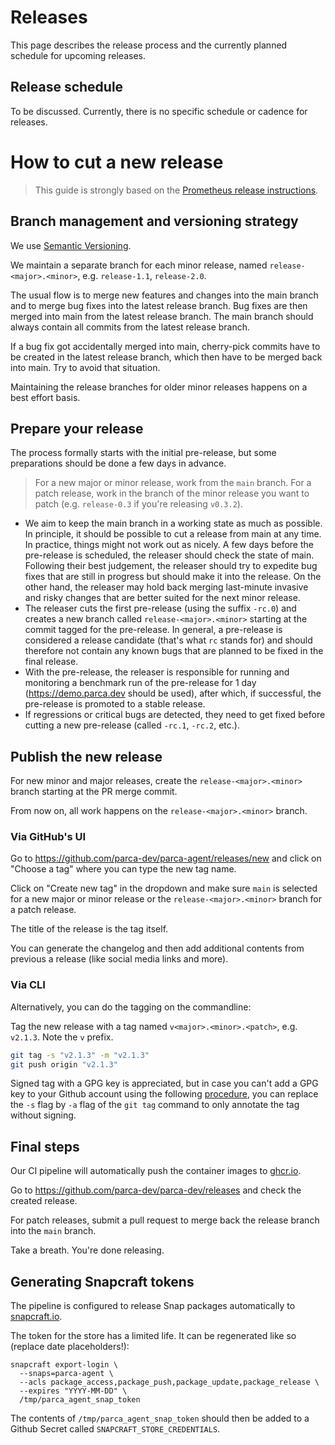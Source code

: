 # Releases

This page describes the release process and the currently planned schedule for upcoming releases.

## Release schedule

To be discussed. Currently, there is no specific schedule or cadence for releases.

# How to cut a new release

> This guide is strongly based on the [Prometheus release instructions](https://github.com/prometheus/prometheus/blob/main/RELEASE.md).

## Branch management and versioning strategy

We use [Semantic Versioning](http://semver.org/).

We maintain a separate branch for each minor release, named `release-<major>.<minor>`, e.g. `release-1.1`, `release-2.0`.

The usual flow is to merge new features and changes into the main branch and to merge bug fixes into the latest release branch. Bug fixes are then merged into main from the latest release branch. The main branch should always contain all commits from the latest release branch.

If a bug fix got accidentally merged into main, cherry-pick commits have to be created in the latest release branch, which then have to be merged back into main. Try to avoid that situation.

Maintaining the release branches for older minor releases happens on a best effort basis.

## Prepare your release

The process formally starts with the initial pre-release, but some preparations should be done a few days in advance.

> For a new major or minor release, work from the `main` branch. For a patch release, work in the branch of the minor release you want to patch (e.g. `release-0.3` if you're releasing `v0.3.2`).

- We aim to keep the main branch in a working state as much as possible. In principle, it should be possible to cut a release from main at any time. In practice, things might not work out as nicely. A few days before the pre-release is scheduled, the releaser should check the state of main. Following their best judgement, the releaser should try to expedite bug fixes that are still in progress but should make it into the release. On the other hand, the releaser may hold back merging last-minute invasive and risky changes that are better suited for the next minor release.
- The releaser cuts the first pre-release (using the suffix `-rc.0`) and creates a new branch called `release-<major>.<minor>` starting at the commit tagged for the pre-release. In general, a pre-release is considered a release candidate (that's what `rc` stands for) and should therefore not contain any known bugs that are planned to be fixed in the final release.
- With the pre-release, the releaser is responsible for running and monitoring a benchmark run of the pre-release for 1 day (https://demo.parca.dev should be used), after which, if successful, the pre-release is promoted to a stable release.
- If regressions or critical bugs are detected, they need to get fixed before cutting a new pre-release (called `-rc.1`, `-rc.2`, etc.).

## Publish the new release

For new minor and major releases, create the `release-<major>.<minor>` branch starting at the PR merge commit.

From now on, all work happens on the `release-<major>.<minor>` branch.

### Via GitHub's UI

Go to https://github.com/parca-dev/parca-agent/releases/new and click on "Choose a tag" where you can type the new tag name.

Click on "Create new tag" in the dropdown and make sure `main` is selected for a new major or minor release or the `release-<major>.<minor>` branch for a patch release.

The title of the release is the tag itself.

You can generate the changelog and then add additional contents from previous a release (like social media links and more).

### Via CLI

Alternatively, you can do the tagging on the commandline:

Tag the new release with a tag named `v<major>.<minor>.<patch>`, e.g. `v2.1.3`. Note the `v` prefix.

```bash
git tag -s "v2.1.3" -m "v2.1.3"
git push origin "v2.1.3"
```

Signed tag with a GPG key is appreciated, but in case you can't add a GPG key to your Github account using the following [procedure](https://help.github.com/articles/generating-a-gpg-key/), you can replace the `-s` flag by `-a` flag of the `git tag` command to only annotate the tag without signing.

## Final steps

Our CI pipeline will automatically push the container images to [ghcr.io](ghcr.io/parca-dev/parca-agent).

Go to https://github.com/parca-dev/parca-dev/releases and check the created release.

For patch releases, submit a pull request to merge back the release branch into the `main` branch.

Take a breath. You're done releasing.

## Generating Snapcraft tokens

The pipeline is configured to release Snap packages automatically to
[snapcraft.io](https://snapcraft.io).

The token for the store has a limited life. It can be regenerated like so (replace date
placeholders!):

```shell
snapcraft export-login \
  --snaps=parca-agent \
  --acls package_access,package_push,package_update,package_release \
  --expires "YYYY-MM-DD" \
  /tmp/parca_agent_snap_token
```

The contents of `/tmp/parca_agent_snap_token` should then be added to a Github Secret called `SNAPCRAFT_STORE_CREDENTIALS`.
